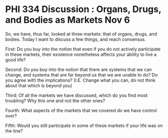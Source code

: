 # PHI 334 Discussion : Organs, Drugs, and Bodies as Markets Nov 6

So, we have, thus far, looked at three markets: that of organs, drugs, and bodies. Today I want to discuss a few things, and reach consensus. 

First: Do you buy into the notion that even if you do not actively participate in these markets, their existence nonetheless affects your ability to live a good life? 

Second: Do you buy into the notion that there are systems that we can change, and systems that are far beyond us that we are unable to do? Do you agree with the implications? (I.E. Change what you can, do not think about that which is beyond you)

Third: Of all the markets we have discussed, which do you find most troubling? Why this one and not the other ones? 

Fourth: What aspects of the markets that we covered do we have control over? 

Fifth: Would you still participate in some of these markets if your life was on the line? 